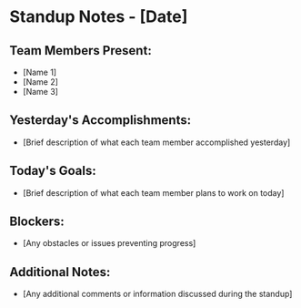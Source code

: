 # Standup Notes - [Date]

## Team Members Present:
- [Name 1]
- [Name 2]
- [Name 3]

## Yesterday's Accomplishments:
- [Brief description of what each team member accomplished yesterday]

## Today's Goals:
- [Brief description of what each team member plans to work on today]

## Blockers:
- [Any obstacles or issues preventing progress]

## Additional Notes:
- [Any additional comments or information discussed during the standup]
